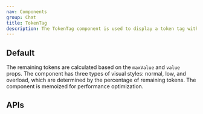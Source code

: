 ```yaml
---
nav: Components
group: Chat
title: TokenTag
description: The TokenTag component is used to display a token tag with a FluentEmoji icon and a text indicating the remaining tokens.
---
```


## Default

The remaining tokens are calculated based on the `maxValue` and `value` props. The component has three types of visual styles: normal, low, and overload, which are determined by the percentage of remaining tokens. The component is memoized for performance optimization.

<code src="./demos/index.tsx" nopadding></code>

## APIs

<API></API>
